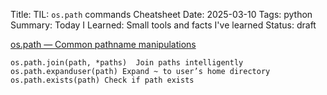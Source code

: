 Title: TIL: `os.path` commands Cheatsheet
Date: 2025-03-10
Tags: python
Summary: Today I Learned: Small tools and facts I've learned
Status: draft

[os.path — Common pathname manipulations](https://docs.python.org/3/library/os.path.html)

```
os.path.join(path, *paths)	Join paths intelligently
os.path.expanduser(path) Expand ~ to user’s home directory
os.path.exists(path) Check if path exists
```
